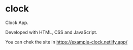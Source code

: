 # clock
Clock App.

Developed with HTML, CSS and JavaScript.

You can chek the site in https://example-clock.netlify.app/
